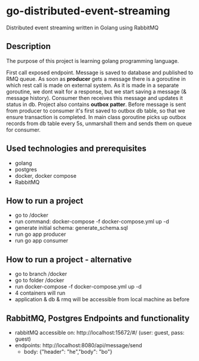 # go-distributed-event-streaming
Distributed event streaming written in Golang using RabbitMQ

## Description
The purpose of this project is learning golang programming language.

First call exposed endpoint. Message is saved to database and published to
RMQ queue. As soon as **producer** gets a message there is a goroutine in which rest call is made on external system.
As it is made in a separate goroutine, we dont wait for a response, but we start saving a message (& message history).
Consumer then receives this message and updates it status in db.
Project also contains **outbox patter**. Before message is sent from producer to consumer it's first saved to outbox
db table, so that we ensure transaction is completed. In main class goroutine picks up outbox records from db table
every 5s, unmarshall them and sends them on queue for consumer.

## Used technologies and prerequisites
- golang
- postgres
- docker, docker compose
- RabbitMQ

## How to run a project
- go to /docker
- run command: docker-compose -f docker-compose.yml up -d
- generate initial schema: generate_schema.sql
- run go app producer
- run go app consumer

## How to run a project - alternative
- go to branch /docker
- go to folder /docker
- run docker-compose -f docker-compose.yml up -d
- 4 containers will run
- application & db & rmq will be accessible from local machine as before

## RabbitMQ, Postgres Endpoints and functionality
- rabbitMQ accessible on: http://localhost:15672/#/ (user: guest, pass: guest)
- endpoints: http://localhost:8080/api/message/send
  - body: {"header": "he","body": "bo"}
